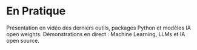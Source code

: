 # En Pratique

Présentation en vidéo des derniers outils, packages Python et modèles IA open weights. Démonstrations en direct : Machine Learning, LLMs et IA open source. 